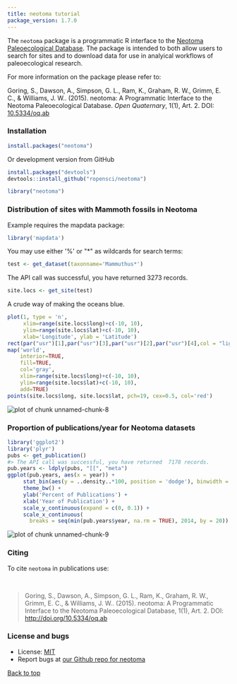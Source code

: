```yaml
---
title: neotoma tutorial
package_version: 1.7.0
---
```




The `neotoma` package is a programmatic R interface to the [Neotoma Paleoecological Database](http://www.neotomadb.org/). The package is intended to both allow users to search for sites and to download data for use in analyical workflows of paleoecological research.

For more information on the package please refer to:

Goring, S., Dawson, A., Simpson, G. L., Ram, K., Graham, R. W., Grimm, E. C., & Williams, J. W.. (2015). neotoma: A Programmatic Interface to the Neotoma Paleoecological Database. *Open Quaternary*, 1(1), Art. 2. DOI: [10.5334/oq.ab](http://doi.org/10.5334/oq.ab)


### Installation


```r
install.packages("neotoma")
```

Or development version from GitHub


```r
install.packages("devtools")
devtools::install_github("ropensci/neotoma")
```


```r
library("neotoma")
```


### Distribution of sites with Mammoth fossils in Neotoma

Example requires the mapdata package:


```r
library('mapdata')
```

You may use either '%' or "*" as wildcards for search terms:



```r
test <- get_dataset(taxonname='Mammuthus*')
```

The API call was successful, you have returned  3273 records.


```r
site.locs <- get_site(test)
```

A crude way of making the oceans blue.


```r
plot(1, type = 'n',
     xlim=range(site.locs$long)+c(-10, 10),
     ylim=range(site.locs$lat)+c(-10, 10),
     xlab='Longitude', ylab = 'Latitude')
rect(par("usr")[1],par("usr")[3],par("usr")[2],par("usr")[4],col = "lightblue")
map('world',
    interior=TRUE,
    fill=TRUE,
    col='gray',
    xlim=range(site.locs$long)+c(-10, 10),
    ylim=range(site.locs$lat)+c(-10, 10),
    add=TRUE)
points(site.locs$long, site.locs$lat, pch=19, cex=0.5, col='red')
```

![plot of chunk unnamed-chunk-8](/img/tutorial-images/neotoma/unnamed-chunk-8-1.png)

### Proportion of publications/year for Neotoma datasets


```r
library('ggplot2')
library('plyr')
pubs <- get_publication()
#> The API call was successful, you have returned  7178 records.
pub.years <- ldply(pubs, "[[", "meta")
ggplot(pub.years, aes(x = year)) +
     stat_bin(aes(y = ..density..*100, position = 'dodge'), binwidth = 1) +
     theme_bw() +
     ylab('Percent of Publications') +
     xlab('Year of Publication') +
     scale_y_continuous(expand = c(0, 0.1)) +
     scale_x_continuous(
       breaks = seq(min(pub.years$year, na.rm = TRUE), 2014, by = 20))
```

![plot of chunk unnamed-chunk-9](/img/tutorial-images/neotoma/unnamed-chunk-9-1.png)



### Citing

To cite `neotoma` in publications use:

<br>

> Goring, S., Dawson, A., Simpson, G. L., Ram, K., Graham, R. W.,
  Grimm, E. C., & Williams, J. W.. (2015). neotoma: A Programmatic
  Interface to the Neotoma Paleoecological Database, 1(1), Art. 2. DOI:
  http://doi.org/10.5334/oq.ab


### License and bugs

* License: [MIT](http://opensource.org/licenses/MIT)
* Report bugs at [our Github repo for neotoma](https://github.com/ropensci/neotoma/issues?state=open)

[Back to top](#top)
